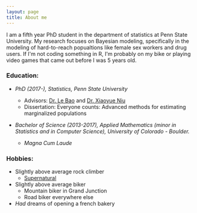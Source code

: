 ```yaml
---
layout: page
title: About me
---
```


I am a fifth year PhD student in the department of statistics at Penn State University. My research focuses on Bayesian modeling, specifically in the modeling of hard-to-reach popualtions like female sex workers and drug users. If I'm not coding something in R, I'm probably on my bike or playing video games that came out before I was 5 years old.

### Education:

   - _PhD (2017-), Statistics, Penn State University_   
       - Advisors: [Dr. Le Bao](http://www.personal.psu.edu/lub14/) and [Dr. Xiaoyue Niu](https://science.psu.edu/stat/people/xun5)       
       - Dissertation: Everyone counts: Advanced methods for estimating marginalized populations
              
   - _Bachelor of Science (2013-2017), Applied Mathematics (minor in Statistics and in Computer Science), University of Colorado - Boulder._   
       - _Magna Cum Laude_


### Hobbies:

  - Slightly above average rock climber
      - [Supernatural](https://www.mountainproject.com/route/105761349/supernatural)
  - Slightly above average biker
      - Mountain biker in Grand Junction
      - Road biker everywhere else
  - *Had* dreams of opening a french bakery

